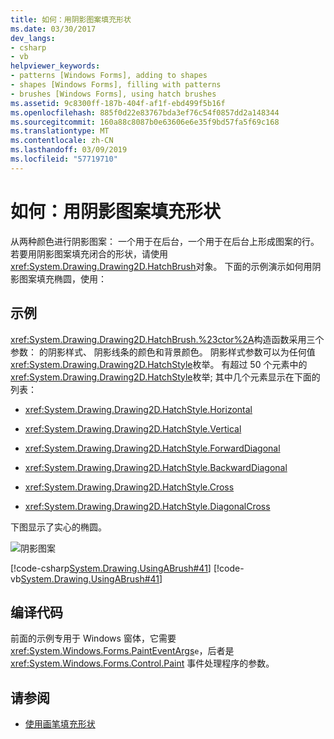 ```yaml
---
title: 如何：用阴影图案填充形状
ms.date: 03/30/2017
dev_langs:
- csharp
- vb
helpviewer_keywords:
- patterns [Windows Forms], adding to shapes
- shapes [Windows Forms], filling with patterns
- brushes [Windows Forms], using hatch brushes
ms.assetid: 9c8300ff-187b-404f-af1f-ebd499f5b16f
ms.openlocfilehash: 885f0d22e83767bda3ef76c54f0857dd2a148344
ms.sourcegitcommit: 160a88c8087b0e63606e6e35f9bd57fa5f69c168
ms.translationtype: MT
ms.contentlocale: zh-CN
ms.lasthandoff: 03/09/2019
ms.locfileid: "57719710"
---
```

# <a name="how-to-fill-a-shape-with-a-hatch-pattern"></a>如何：用阴影图案填充形状
从两种颜色进行阴影图案： 一个用于在后台，一个用于在后台上形成图案的行。 若要用阴影图案填充闭合的形状，请使用<xref:System.Drawing.Drawing2D.HatchBrush>对象。 下面的示例演示如何用阴影图案填充椭圆，使用：  
  
## <a name="example"></a>示例  
 <xref:System.Drawing.Drawing2D.HatchBrush.%23ctor%2A>构造函数采用三个参数： 的阴影样式、 阴影线条的颜色和背景颜色。 阴影样式参数可以为任何值<xref:System.Drawing.Drawing2D.HatchStyle>枚举。 有超过 50 个元素中的<xref:System.Drawing.Drawing2D.HatchStyle>枚举; 其中几个元素显示在下面的列表：  
  
-   <xref:System.Drawing.Drawing2D.HatchStyle.Horizontal>  
  
-   <xref:System.Drawing.Drawing2D.HatchStyle.Vertical>  
  
-   <xref:System.Drawing.Drawing2D.HatchStyle.ForwardDiagonal>  
  
-   <xref:System.Drawing.Drawing2D.HatchStyle.BackwardDiagonal>  
  
-   <xref:System.Drawing.Drawing2D.HatchStyle.Cross>  
  
-   <xref:System.Drawing.Drawing2D.HatchStyle.DiagonalCross>  
  
 下图显示了实心的椭圆。  
  
 ![阴影图案](./media/hatch1.png "hatch1")  
  
 [!code-csharp[System.Drawing.UsingABrush#41](~/samples/snippets/csharp/VS_Snippets_Winforms/System.Drawing.UsingABrush/CS/Class1.cs#41)]
 [!code-vb[System.Drawing.UsingABrush#41](~/samples/snippets/visualbasic/VS_Snippets_Winforms/System.Drawing.UsingABrush/VB/Class1.vb#41)]  
  
## <a name="compiling-the-code"></a>编译代码  
 前面的示例专用于 Windows 窗体，它需要 <xref:System.Windows.Forms.PaintEventArgs>`e`，后者是 <xref:System.Windows.Forms.Control.Paint> 事件处理程序的参数。  
  
## <a name="see-also"></a>请参阅
- [使用画笔填充形状](using-a-brush-to-fill-shapes.md)
